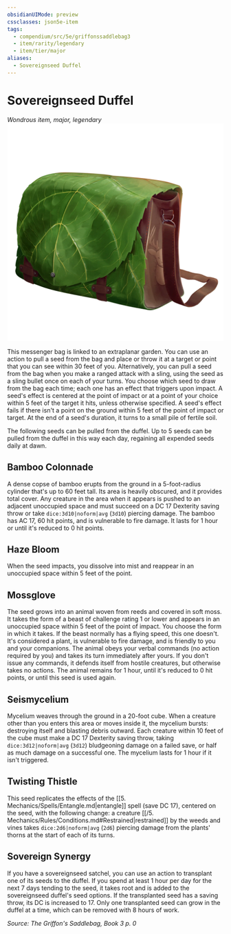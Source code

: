 ```yaml
---
obsidianUIMode: preview
cssclasses: json5e-item
tags:
  - compendium/src/5e/griffonssaddlebag3
  - item/rarity/legendary
  - item/tier/major
aliases:
  - Sovereignseed Duffel
---
```

# Sovereignseed Duffel
*Wondrous item, major, legendary*  
![](https://raw.githubusercontent.com/TheGiddyLimit/homebrew-img/main/img/GriffonsSaddlebag3/Sovereignseed-Duffel.webp#right)  


This messenger bag is linked to an extraplanar garden. You can use an action to pull a seed from the bag and place or throw it at a target or point that you can see within 30 feet of you. Alternatively, you can pull a seed from the bag when you make a ranged attack with a sling, using the seed as a sling bullet once on each of your turns. You choose which seed to draw from the bag each time; each one has an effect that triggers upon impact. A seed's effect is centered at the point of impact or at a point of your choice within 5 feet of the target it hits, unless otherwise specified. A seed's effect fails if there isn't a point on the ground within 5 feet of the point of impact or target. At the end of a seed's duration, it turns to a small pile of fertile soil.

The following seeds can be pulled from the duffel. Up to 5 seeds can be pulled from the duffel in this way each day, regaining all expended seeds daily at dawn.

## Bamboo Colonnade

A dense copse of bamboo erupts from the ground in a 5-foot-radius cylinder that's up to 60 feet tall. Its area is heavily obscured, and it provides total cover. Any creature in the area when it appears is pushed to an adjacent unoccupied space and must succeed on a DC 17 Dexterity saving throw or take `dice:3d10|noform|avg` (`3d10`) piercing damage. The bamboo has AC 17, 60 hit points, and is vulnerable to fire damage. It lasts for 1 hour or until it's reduced to 0 hit points.

## Haze Bloom

When the seed impacts, you dissolve into mist and reappear in an unoccupied space within 5 feet of the point.

## Mossglove

The seed grows into an animal woven from reeds and covered in soft moss. It takes the form of a beast of challenge rating 1 or lower and appears in an unoccupied space within 5 feet of the point of impact. You choose the form in which it takes. If the beast normally has a flying speed, this one doesn't. It's considered a plant, is vulnerable to fire damage, and is friendly to you and your companions. The animal obeys your verbal commands (no action required by you) and takes its turn immediately after yours. If you don't issue any commands, it defends itself from hostile creatures, but otherwise takes no actions. The animal remains for 1 hour, until it's reduced to 0 hit points, or until this seed is used again.

## Seismycelium

Mycelium weaves through the ground in a 20-foot cube. When a creature other than you enters this area or moves inside it, the mycelium bursts: destroying itself and blasting debris outward. Each creature within 10 feet of the cube must make a DC 17 Dexterity saving throw, taking `dice:3d12|noform|avg` (`3d12`) bludgeoning damage on a failed save, or half as much damage on a successful one. The mycelium lasts for 1 hour if it isn't triggered.

## Twisting Thistle

This seed replicates the effects of the [[5. Mechanics/Spells/Entangle.md\|entangle]] spell (save DC 17), centered on the seed, with the following change: a creature [[/5. Mechanics/Rules/Conditions.md#Restrained\|restrained]] by the weeds and vines takes `dice:2d6|noform|avg` (`2d6`) piercing damage from the plants' thorns at the start of each of its turns.

## Sovereign Synergy

If you have a sovereignseed satchel, you can use an action to transplant one of its seeds to the duffel. If you spend at least 1 hour per day for the next 7 days tending to the seed, it takes root and is added to the sovereignseed duffel's seed options. If the transplanted seed has a saving throw, its DC is increased to 17. Only one transplanted seed can grow in the duffel at a time, which can be removed with 8 hours of work.

*Source: The Griffon's Saddlebag, Book 3 p. 0*
